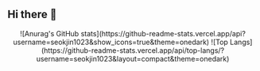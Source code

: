 ## Hi there 👋

<!--
**seokjin1023/seokjin1023** is a ✨ _special_ ✨ repository because its `README.md` (this file) appears on your GitHub profile.

Here are some ideas to get you started:

- 🔭 I’m currently working on ...
- 🌱 I’m currently learning ...
- 👯 I’m looking to collaborate on ...
- 🤔 I’m looking for help with ...
- 💬 Ask me about ...
- 📫 How to reach me: ...
- 😄 Pronouns: ...
- ⚡ Fun fact: ...
-->

<div align="center">
![Anurag's GitHub stats](https://github-readme-stats.vercel.app/api?username=seokjin1023&show_icons=true&theme=onedark)
![Top Langs](https://github-readme-stats.vercel.app/api/top-langs/?username=seokjin1023&layout=compact&theme=onedark)
</div>
